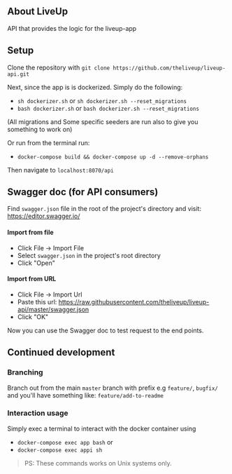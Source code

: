 ## About LiveUp

API that provides the logic for the liveup-app

## Setup

Clone the repository with 
`git clone https://github.com/theliveup/liveup-api.git`

Next, since the app is is dockerized. Simply do the following: 

- `sh dockerizer.sh` or `sh dockerizer.sh --reset_migrations`
- `bash dockerizer.sh` or `bash dockerizer.sh --reset_migrations`

(All migrations and Some specific seeders are run also to give you something to work on)

Or run from the terminal run:

- `docker-compose build && docker-compose up -d --remove-orphans`

Then navigate to `localhost:8070/api`

## Swagger doc (for API consumers)

Find `swagger.json` file in the root of the project's directory and visit: https://editor.swagger.io/

#### Import from file
- Click File -> Import File
- Select `swagger.json` in the project's root directory
- Click "Open"

#### Import from URL
- Click File -> Import Url
- Paste this url: https://raw.githubusercontent.com/theliveup/liveup-api/master/swagger.json
- Click "OK"

Now you can use the Swagger doc to test request to the end points.

## Continued development
### Branching
Branch out from the main `master` branch with prefix e.g `feature/`, `bugfix/` and you'll have something like: `feature/add-to-readme`

### Interaction usage
Simply exec a terminal to interact with the docker container using

- `docker-compose exec app bash` or
- `docker-compose exec appi sh`

> PS: These commands works on Unix systems only.
